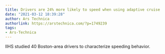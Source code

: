 ```yaml
---
title: Drivers are 24% more likely to speed when using adaptive cruise control
date: "2021-03-12 18:39:28"
author: Ars Technica
authorlink: https://arstechnica.com/?p=1749239
tags:
- Ars-Technica
---
```

IIHS studied 40 Boston-area drivers to characterize speeding behavior.